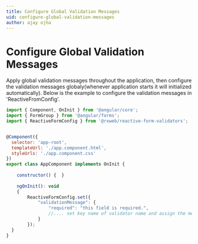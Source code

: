 ```yaml
---
title: Configure Global Validation Messages
uid: configure-global-validation-messages
author: ajay ojha
---
```


# Configure Global Validation Messages
Apply global validation messages throughout the application, then configure the validation messages globaly(whenever application starts it will initialized automatically). 
Below is the example to configure the validation messages in 'ReactiveFromConfig'.

```js
import { Component, OnInit } from '@angular/core';
import { FormGroup } from '@angular/forms';
import { ReactiveFormConfig } from '@rxweb/reactive-form-validators'; 


@Component({
  selector: 'app-root',
  templateUrl: './app.component.html',
  styleUrls: './app.component.css'
})
export class AppComponent implements OnInit {
  
	constructor() {  }
  
	ngOnInit(): void 
	{
		ReactiveFormConfig.set({ 
            "validationMessage": {
                "required": "this field is required.",
				//.... set key name of validator name and assign the message of that particular key.
            }
        });
  }
}
```
